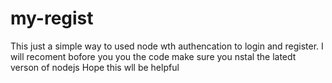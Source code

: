 # my-regist
This just a simple way to used node wth authencation to login and register. I will recoment bofore you you the code make sure you nstal the latedt verson of nodejs
Hope this wll be helpful
